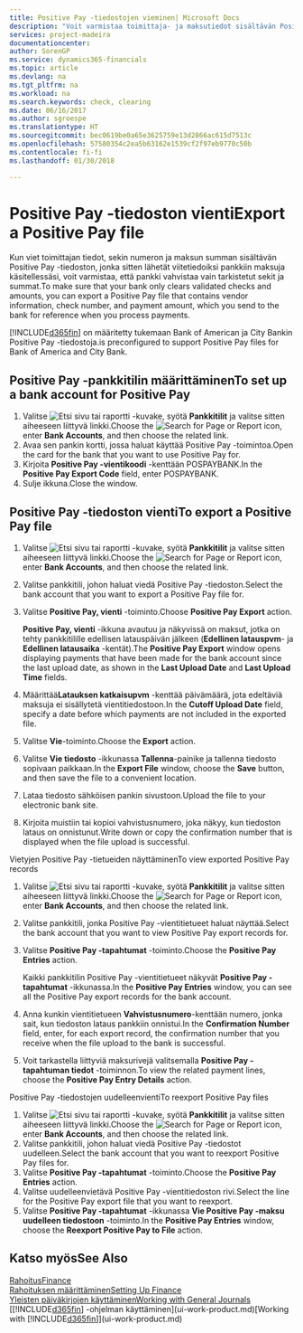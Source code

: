 ```yaml
---
title: Positive Pay -tiedostojen vieminen| Microsoft Docs
description: "Voit varmistaa toimittaja- ja maksutiedot sisältävän Positive Pay -tiedoston viennin avulla, että pankki vahvistaa vain tarkistetut sekit ja summat."
services: project-madeira
documentationcenter: 
author: SorenGP
ms.service: dynamics365-financials
ms.topic: article
ms.devlang: na
ms.tgt_pltfrm: na
ms.workload: na
ms.search.keywords: check, clearing
ms.date: 06/16/2017
ms.author: sgroespe
ms.translationtype: HT
ms.sourcegitcommit: bec0619be0a65e3625759e13d2866ac615d7513c
ms.openlocfilehash: 57580354c2ea5b63162e1539cf2f97eb9770c50b
ms.contentlocale: fi-fi
ms.lasthandoff: 01/30/2018

---
```

# <a name="export-a-positive-pay-file"></a><span data-ttu-id="993e9-103">Positive Pay -tiedoston vienti</span><span class="sxs-lookup"><span data-stu-id="993e9-103">Export a Positive Pay file</span></span>
<span data-ttu-id="993e9-104">Kun viet toimittajan tiedot, sekin numeron ja maksun summan sisältävän Positive Pay -tiedoston, jonka sitten lähetät viitetiedoiksi pankkiin maksuja käsitellessäsi, voit varmistaa, että pankki vahvistaa vain tarkistetut sekit ja summat.</span><span class="sxs-lookup"><span data-stu-id="993e9-104">To make sure that your bank only clears validated checks and amounts, you can export a Positive Pay file that contains vendor information, check number, and payment amount, which you send to the bank for reference when you process payments.</span></span>

[!INCLUDE[d365fin](includes/d365fin_md.md)] <span data-ttu-id="993e9-105"> on määritetty tukemaan Bank of American ja City Bankin Positive Pay -tiedostoja.</span><span class="sxs-lookup"><span data-stu-id="993e9-105">is preconfigured to support Positive Pay files for Bank of America and City Bank.</span></span>

## <a name="to-set-up-a-bank-account-for-positive-pay"></a><span data-ttu-id="993e9-106">Positive Pay -pankkitilin määrittäminen</span><span class="sxs-lookup"><span data-stu-id="993e9-106">To set up a bank account for Positive Pay</span></span>
1. <span data-ttu-id="993e9-107">Valitse ![Etsi sivu tai raportti](media/ui-search/search_small.png "Etsi sivu tai raportti -kuvake") -kuvake, syötä **Pankkitilit** ja valitse sitten aiheeseen liittyvä linkki.</span><span class="sxs-lookup"><span data-stu-id="993e9-107">Choose the ![Search for Page or Report](media/ui-search/search_small.png "Search for Page or Report icon") icon, enter **Bank Accounts**, and then choose the related link.</span></span>
2. <span data-ttu-id="993e9-108">Avaa sen pankin kortti, jossa haluat käyttää Positive Pay -toimintoa.</span><span class="sxs-lookup"><span data-stu-id="993e9-108">Open the card for the bank that you want to use Positive Pay for.</span></span>
3. <span data-ttu-id="993e9-109">Kirjoita **Positive Pay -vientikoodi** -kenttään POSPAYBANK.</span><span class="sxs-lookup"><span data-stu-id="993e9-109">In the **Positive Pay Export Code** field, enter POSPAYBANK.</span></span>
4. <span data-ttu-id="993e9-110">Sulje ikkuna.</span><span class="sxs-lookup"><span data-stu-id="993e9-110">Close the window.</span></span>

## <a name="to-export-a-positive-pay-file"></a><span data-ttu-id="993e9-111">Positive Pay -tiedoston vienti</span><span class="sxs-lookup"><span data-stu-id="993e9-111">To export a Positive Pay file</span></span>
1. <span data-ttu-id="993e9-112">Valitse ![Etsi sivu tai raportti](media/ui-search/search_small.png "Etsi sivu tai raportti -kuvake") -kuvake, syötä **Pankkitilit** ja valitse sitten aiheeseen liittyvä linkki.</span><span class="sxs-lookup"><span data-stu-id="993e9-112">Choose the ![Search for Page or Report](media/ui-search/search_small.png "Search for Page or Report icon") icon, enter **Bank Accounts**, and then choose the related link.</span></span>
2. <span data-ttu-id="993e9-113">Valitse pankkitili, johon haluat viedä Positive Pay -tiedoston.</span><span class="sxs-lookup"><span data-stu-id="993e9-113">Select the bank account that you want to export a Positive Pay file for.</span></span>
3. <span data-ttu-id="993e9-114">Valitse **Positive Pay, vienti** -toiminto.</span><span class="sxs-lookup"><span data-stu-id="993e9-114">Choose **Positive Pay Export** action.</span></span>

    <span data-ttu-id="993e9-115">**Positive Pay, vienti** -ikkuna avautuu ja näkyvissä on maksut, jotka on tehty pankkitilille edellisen latauspäivän jälkeen (**Edellinen latauspvm**- ja **Edellinen latausaika** -kentät).</span><span class="sxs-lookup"><span data-stu-id="993e9-115">The **Positive Pay Export** window opens displaying payments that have been made for the bank account since the last upload date, as shown in the **Last Upload Date** and **Last Upload Time** fields.</span></span>
4. <span data-ttu-id="993e9-116">Määrittää**Latauksen katkaisupvm** -kenttää päivämäärä, jota edeltäviä maksuja ei sisällytetä vientitiedostoon.</span><span class="sxs-lookup"><span data-stu-id="993e9-116">In the **Cutoff Upload Date** field, specify a date before which payments are not included in the exported file.</span></span>
5. <span data-ttu-id="993e9-117">Valitse **Vie**-toiminto.</span><span class="sxs-lookup"><span data-stu-id="993e9-117">Choose the **Export** action.</span></span>
6. <span data-ttu-id="993e9-118">Valitse **Vie tiedosto** -ikkunassa **Tallenna**-painike ja tallenna tiedosto sopivaan paikkaan.</span><span class="sxs-lookup"><span data-stu-id="993e9-118">In the **Export File** window, choose the **Save** button, and then save the file to a convenient location.</span></span>
7. <span data-ttu-id="993e9-119">Lataa tiedosto sähköisen pankin sivustoon.</span><span class="sxs-lookup"><span data-stu-id="993e9-119">Upload the file to your electronic bank site.</span></span>
8. <span data-ttu-id="993e9-120">Kirjoita muistiin tai kopioi vahvistusnumero, joka näkyy, kun tiedoston lataus on onnistunut.</span><span class="sxs-lookup"><span data-stu-id="993e9-120">Write down or copy the confirmation number that is displayed when the file upload is successful.</span></span>

<span data-ttu-id="993e9-121">Vietyjen Positive Pay -tietueiden näyttäminen</span><span class="sxs-lookup"><span data-stu-id="993e9-121">To view exported Positive Pay records</span></span>

1. <span data-ttu-id="993e9-122">Valitse ![Etsi sivu tai raportti](media/ui-search/search_small.png "Etsi sivu tai raportti -kuvake") -kuvake, syötä **Pankkitilit** ja valitse sitten aiheeseen liittyvä linkki.</span><span class="sxs-lookup"><span data-stu-id="993e9-122">Choose the ![Search for Page or Report](media/ui-search/search_small.png "Search for Page or Report icon") icon, enter **Bank Accounts**, and then choose the related link.</span></span>
2. <span data-ttu-id="993e9-123">Valitse pankkitili, jonka Positive Pay -vientitietueet haluat näyttää.</span><span class="sxs-lookup"><span data-stu-id="993e9-123">Select the bank account that you want to view Positive Pay export records for.</span></span>
3. <span data-ttu-id="993e9-124">Valitse **Positive Pay -tapahtumat** -toiminto.</span><span class="sxs-lookup"><span data-stu-id="993e9-124">Choose the **Positive Pay Entries** action.</span></span>

    <span data-ttu-id="993e9-125">Kaikki pankkitilin Positive Pay -vientitietueet näkyvät **Positive Pay -tapahtumat** -ikkunassa.</span><span class="sxs-lookup"><span data-stu-id="993e9-125">In the **Positive Pay Entries** window, you can see all the Positive Pay export records for the bank account.</span></span>
4. <span data-ttu-id="993e9-126">Anna kunkin vientitietueen **Vahvistusnumero**-kenttään numero, jonka sait, kun tiedoston lataus pankkiin onnistui.</span><span class="sxs-lookup"><span data-stu-id="993e9-126">In the **Confirmation Number** field, enter, for each export record, the confirmation number that you receive when the file upload to the bank is successful.</span></span>
5. <span data-ttu-id="993e9-127">Voit tarkastella liittyviä maksurivejä valitsemalla **Positive Pay -tapahtuman tiedot** -toiminnon.</span><span class="sxs-lookup"><span data-stu-id="993e9-127">To view the related payment lines, choose the **Positive Pay Entry Details** action.</span></span>

<span data-ttu-id="993e9-128">Positive Pay -tiedostojen uudelleenvienti</span><span class="sxs-lookup"><span data-stu-id="993e9-128">To reexport Positive Pay files</span></span>

1. <span data-ttu-id="993e9-129">Valitse ![Etsi sivu tai raportti](media/ui-search/search_small.png "Etsi sivu tai raportti -kuvake") -kuvake, syötä **Pankkitilit** ja valitse sitten aiheeseen liittyvä linkki.</span><span class="sxs-lookup"><span data-stu-id="993e9-129">Choose the ![Search for Page or Report](media/ui-search/search_small.png "Search for Page or Report icon") icon, enter **Bank Accounts**, and then choose the related link.</span></span>
2. <span data-ttu-id="993e9-130">Valitse pankkitili, johon haluat viedä Positive Pay -tiedostot uudelleen.</span><span class="sxs-lookup"><span data-stu-id="993e9-130">Select the bank account that you want to reexport Positive Pay files for.</span></span>
3. <span data-ttu-id="993e9-131">Valitse **Positive Pay -tapahtumat** -toiminto.</span><span class="sxs-lookup"><span data-stu-id="993e9-131">Choose the **Positive Pay Entries** action.</span></span>
4. <span data-ttu-id="993e9-132">Valitse uudelleenvietävä Positive Pay -vientitiedoston rivi.</span><span class="sxs-lookup"><span data-stu-id="993e9-132">Select the line for the Positive Pay export file that you want to reexport.</span></span>
5. <span data-ttu-id="993e9-133">Valitse **Positive Pay -tapahtumat** -ikkunassa **Vie Positive Pay -maksu uudelleen tiedostoon** -toiminto.</span><span class="sxs-lookup"><span data-stu-id="993e9-133">In the **Positive Pay Entries** window, choose the **Reexport Positive Pay to File** action.</span></span>

## <a name="see-also"></a><span data-ttu-id="993e9-134">Katso myös</span><span class="sxs-lookup"><span data-stu-id="993e9-134">See Also</span></span>
[<span data-ttu-id="993e9-135">Rahoitus</span><span class="sxs-lookup"><span data-stu-id="993e9-135">Finance</span></span>](finance.md)  
[<span data-ttu-id="993e9-136">Rahoituksen määrittäminen</span><span class="sxs-lookup"><span data-stu-id="993e9-136">Setting Up Finance</span></span>](finance-setup-finance.md)  
[<span data-ttu-id="993e9-137">Yleisten päiväkirjojen käyttäminen</span><span class="sxs-lookup"><span data-stu-id="993e9-137">Working with General Journals</span></span>](ui-work-general-journals.md)  
<span data-ttu-id="993e9-138">[[!INCLUDE[d365fin](includes/d365fin_md.md)] -ohjelman käyttäminen](ui-work-product.md)</span><span class="sxs-lookup"><span data-stu-id="993e9-138">[Working with [!INCLUDE[d365fin](includes/d365fin_md.md)]](ui-work-product.md)</span></span>

